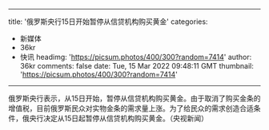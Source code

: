 
---
title: '俄罗斯央行15日开始暂停从信贷机构购买黄金'
categories: 
 - 新媒体
 - 36kr
 - 快讯
headimg: 'https://picsum.photos/400/300?random=7414'
author: 36kr
comments: false
date: Tue, 15 Mar 2022 09:48:11 GMT
thumbnail: 'https://picsum.photos/400/300?random=7414'
---

<div>   
俄罗斯央行表示，从15日开始，暂停从信贷机构购买黄金。由于取消了购买金条的增值税，目前俄罗斯民众对实物金条的需求量上涨。为了给民众的需求创造合适条件，俄央行决定从15日起暂停从信贷机构购买黄金。（央视新闻）  
</div>
            